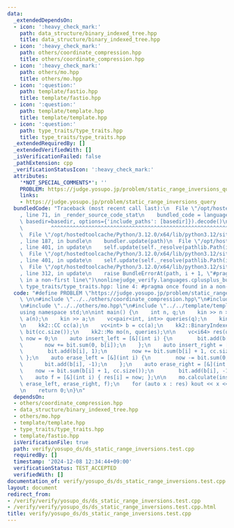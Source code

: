 ```yaml
---
data:
  _extendedDependsOn:
  - icon: ':heavy_check_mark:'
    path: data_structure/binary_indexed_tree.hpp
    title: data_structure/binary_indexed_tree.hpp
  - icon: ':heavy_check_mark:'
    path: others/coordinate_compression.hpp
    title: others/coordinate_compression.hpp
  - icon: ':heavy_check_mark:'
    path: others/mo.hpp
    title: others/mo.hpp
  - icon: ':question:'
    path: template/fastio.hpp
    title: template/fastio.hpp
  - icon: ':question:'
    path: template/template.hpp
    title: template/template.hpp
  - icon: ':question:'
    path: type_traits/type_traits.hpp
    title: type_traits/type_traits.hpp
  _extendedRequiredBy: []
  _extendedVerifiedWith: []
  _isVerificationFailed: false
  _pathExtension: cpp
  _verificationStatusIcon: ':heavy_check_mark:'
  attributes:
    '*NOT_SPECIAL_COMMENTS*': ''
    PROBLEM: https://judge.yosupo.jp/problem/static_range_inversions_query
    links:
    - https://judge.yosupo.jp/problem/static_range_inversions_query
  bundledCode: "Traceback (most recent call last):\n  File \"/opt/hostedtoolcache/Python/3.12.0/x64/lib/python3.12/site-packages/onlinejudge_verify/documentation/build.py\"\
    , line 71, in _render_source_code_stat\n    bundled_code = language.bundle(stat.path,\
    \ basedir=basedir, options={'include_paths': [basedir]}).decode()\n          \
    \         ^^^^^^^^^^^^^^^^^^^^^^^^^^^^^^^^^^^^^^^^^^^^^^^^^^^^^^^^^^^^^^^^^^^^^^^^^^^^^^^^^\n\
    \  File \"/opt/hostedtoolcache/Python/3.12.0/x64/lib/python3.12/site-packages/onlinejudge_verify/languages/cplusplus.py\"\
    , line 187, in bundle\n    bundler.update(path)\n  File \"/opt/hostedtoolcache/Python/3.12.0/x64/lib/python3.12/site-packages/onlinejudge_verify/languages/cplusplus_bundle.py\"\
    , line 401, in update\n    self.update(self._resolve(pathlib.Path(included), included_from=path))\n\
    \  File \"/opt/hostedtoolcache/Python/3.12.0/x64/lib/python3.12/site-packages/onlinejudge_verify/languages/cplusplus_bundle.py\"\
    , line 401, in update\n    self.update(self._resolve(pathlib.Path(included), included_from=path))\n\
    \  File \"/opt/hostedtoolcache/Python/3.12.0/x64/lib/python3.12/site-packages/onlinejudge_verify/languages/cplusplus_bundle.py\"\
    , line 312, in update\n    raise BundleErrorAt(path, i + 1, \"#pragma once found\
    \ in a non-first line\")\nonlinejudge_verify.languages.cplusplus_bundle.BundleErrorAt:\
    \ type_traits/type_traits.hpp: line 4: #pragma once found in a non-first line\n"
  code: "#define PROBLEM \"https://judge.yosupo.jp/problem/static_range_inversions_query\"\
    \ \n\n#include \"../../others/coordinate_compression.hpp\"\n#include \"../../data_structure/binary_indexed_tree.hpp\"\
    \n#include \"../../others/mo.hpp\"\n#include \"../../template/template.hpp\"\n\
    using namespace std;\n\nint main() {\n    int n, q;\n    kin >> n >> q;\n    vc<int>\
    \ a(n);\n    kin >> a;\n    vc<pair<int, int>> queries(q);\n    kin >> queries;\n\
    \n    kk2::CC cc(a);\n    vc<int> b = cc(a);\n    kk2::BinaryIndexedTree<int>\
    \ bit(cc.size());\n    kk2::Mo mo(n, queries);\n\n    vc<i64> res(q);\n    i64\
    \ now = 0;\n    auto insert_left = [&](int i) {\n        bit.add(b[i], 1);\n \
    \       now += bit.sum(0, b[i]);\n    };\n    auto insert_right = [&](int i) {\n\
    \        bit.add(b[i], 1);\n        now += bit.sum(b[i] + 1, cc.size());\n   \
    \ };\n    auto erase_left = [&](int i) {\n        now -= bit.sum(0, b[i]);\n \
    \       bit.add(b[i], -1);\n    };\n    auto erase_right = [&](int i) {\n    \
    \    now -= bit.sum(b[i] + 1, cc.size());\n        bit.add(b[i], -1);\n    };\n\
    \    auto f = [&](int i) { res[i] = now; };\n\n    mo.calculate(insert_left, insert_right,\
    \ erase_left, erase_right, f);\n    for (auto x : res) kout << x << \"\\n\";\n\
    \n    return 0;\n}\n"
  dependsOn:
  - others/coordinate_compression.hpp
  - data_structure/binary_indexed_tree.hpp
  - others/mo.hpp
  - template/template.hpp
  - type_traits/type_traits.hpp
  - template/fastio.hpp
  isVerificationFile: true
  path: verify/yosupo_ds/ds_static_range_inversions.test.cpp
  requiredBy: []
  timestamp: '2024-12-08 12:34:44+09:00'
  verificationStatus: TEST_ACCEPTED
  verifiedWith: []
documentation_of: verify/yosupo_ds/ds_static_range_inversions.test.cpp
layout: document
redirect_from:
- /verify/verify/yosupo_ds/ds_static_range_inversions.test.cpp
- /verify/verify/yosupo_ds/ds_static_range_inversions.test.cpp.html
title: verify/yosupo_ds/ds_static_range_inversions.test.cpp
---
```

